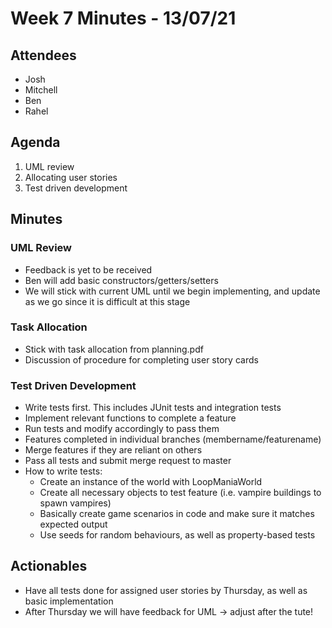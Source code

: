 # Week 7 Minutes - 13/07/21

## Attendees
- Josh
- Mitchell
- Ben
- Rahel

## Agenda
1. UML review
2. Allocating user stories
3. Test driven development

## Minutes
### UML Review
- Feedback is yet to be received
- Ben will add basic constructors/getters/setters
- We will stick with current UML until we begin implementing, and update as we go since it is difficult at this stage

### Task Allocation
- Stick with task allocation from planning.pdf
- Discussion of procedure for completing user story cards

### Test Driven Development
- Write tests first. This includes JUnit tests and integration tests
- Implement relevant functions to complete a feature
- Run tests and modify accordingly to pass them
- Features completed in individual branches (membername/featurename)
- Merge features if they are reliant on others
- Pass all tests and submit merge request to master
- How to write tests:
    - Create an instance of the world with LoopManiaWorld
    - Create all necessary objects to test feature (i.e. vampire buildings to spawn vampires)
    - Basically create game scenarios in code and make sure it matches expected output
    - Use seeds for random behaviours, as well as property-based tests

## Actionables
- Have all tests done for assigned user stories by Thursday, as well as basic implementation
- After Thursday we will have feedback for UML -> adjust after the tute!
